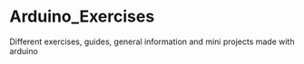 # Arduino_Exercises
 Different exercises, guides, general information and mini projects made with arduino
